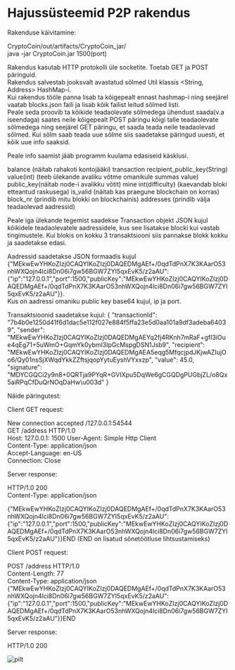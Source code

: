 # Hajussüsteemid P2P rakendus

Rakenduse käivitamine:  

CryptoCoin/out/artifacts/CryptoCoin_jar/  
java -jar CryptoCoin.jar 1500(port)  


Rakendus kasutab HTTP protokolli üle socketite. Toetab GET ja POST päringuid.   
Rakendus salvestab jooksvalt avastatud sõlmed Util klassis <String, Address> HashMap-i.  
Kui rakendus tööle panna lisab ta kõigepealt ennast hashmap-i ning seejärel vaatab blocks.json faili ja lisab kõik failist leitud sõlmed listi.  
Peale seda proovib ta kõikide teadaolevate sõlmedega ühendust saada(v.a iseendaga) saates neile kõigepealt POST päringu kõigi talle teadaolevate sõlmedega ning seejärel GET päringu, et saada teada neile teadaolevad sõlmed. Kui sõlm saab teada uue sõlme siis saadetakse päringud uuesti, et kõik uue info saaksid.

Peale info saamist jääb programm kuulama edasiseid käsklusi.

balance (näitab rahakoti kontojääki)
transaction recipient_public_key(String) value(int) (teeb ülekande avaliku võtme omanikule summas value)
public_key(näitab node-i avalikku võtit)
mine int(difficulty) (kaevandab bloki etteantud raskusega)
is_valid (näitab kas praegune blockchain on korras)
block_nr (prindib mitu blokki on blockchainis)
addresses (prindib välja teadaolevad aadressid)

Peale iga ülekande tegemist saadekse Transaction objekt JSON kujul kõikidele teadaolevatele aadressidele, kus see lisatakse blocki kui vastab tingimustele.
Kui blokis on kokku 3 transaktsiooni siis pannakse blokk kokku ja saadetakse edasi.

Aadressid saadetakse JSON formaadis kujul {"MEkwEwYHKoZIzj0CAQYIKoZIzj0DAQEDMgAEf+/0qdTdPnX7K3KAarO53nhWXQojn4lci8Dn06i7gw56BGW7ZYI5qxEvK5/z2aAU":{"ip":"127.0.0.1","port":1500,"publicKey":"MEkwEwYHKoZIzj0CAQYIKoZIzj0DAQEDMgAEf+/0qdTdPnX7K3KAarO53nhWXQojn4lci8Dn06i7gw56BGW7ZYI5qxEvK5/z2aAU"}}.   
Kus on aadressi omaniku public key base64 kujul, ip ja port.

Transaktsioonid saadetakse kujul:
{
  "transactionId": "7b4b0e1250d41f6d1dac5e112f027e884f5ffa23e5d0aa101a9df3adeba64039",
  "sender": "MEkwEwYHKoZIzj0CAQYIKoZIzj0DAQEDMgAEYq2fj4RKnh7mRaF+gfI3iOue4qEg71+5uWmO+GqmYk0ybmI3lpGcMspgDSN1Jsb9",
  "recipient": "MEkwEwYHKoZIzj0CAQYIKoZIzj0DAQEDMgAEA5eqg5MfqcjpdJKjwAZIujOo6/Qy01nsSjXWqdYkkZZftsjqopYytuEyshVYxxzp",
  "value": 45.0,
  "signature": "MDYCGQCi2y9n8+0QRTja9PYqR+GVIXpu5DqWe6gCGQDgPUGbjZL/o8Qx5aiRPqCfDuQrNOqDaHw\u003d"
}

Näide päringutest:  

Client GET request:  

New connection accepted /127.0.0.1:54544  
GET /address HTTP/1.0  
Host: 127.0.0.1: 1500 
User-Agent: Simple Http Client  
Content-Type: application/json  
Accept-Language: en-US    
Connection: Close 

Server response:  

HTTP/1.0 200  
Content-Type: application/json  

{"MEkwEwYHKoZIzj0CAQYIKoZIzj0DAQEDMgAEf+/0qdTdPnX7K3KAarO53nhWXQojn4lci8Dn06i7gw56BGW7ZYI5qxEvK5/z2aAU":{"ip":"127.0.0.1","port":1500,"publicKey":"MEkwEwYHKoZIzj0CAQYIKoZIzj0DAQEDMgAEf+/0qdTdPnX7K3KAarO53nhWXQojn4lci8Dn06i7gw56BGW7ZYI5qxEvK5/z2aAU"}}END (END on lisatud sõnetöötluse   lihtsustamiseks)    

Client POST request:  

POST /address HTTP/1.0   
Content-Length: 77  
Content-Type: application/json  
{"MEkwEwYHKoZIzj0CAQYIKoZIzj0DAQEDMgAEf+/0qdTdPnX7K3KAarO53nhWXQojn4lci8Dn06i7gw56BGW7ZYI5qxEvK5/z2aAU":{"ip":"127.0.0.1","port":1500,"publicKey":"MEkwEwYHKoZIzj0CAQYIKoZIzj0DAQEDMgAEf+/0qdTdPnX7K3KAarO53nhWXQojn4lci8Dn06i7gw56BGW7ZYI5qxEvK5/z2aAU"}}END  

Server response:  

HTTP/1.0 200  



![pilt](https://user-images.githubusercontent.com/32220947/77566611-95935300-6ece-11ea-984a-3b7b23af1e46.png)
